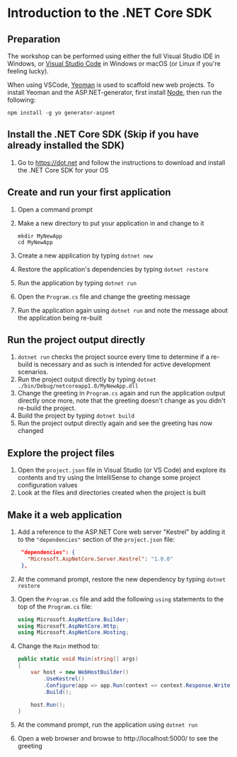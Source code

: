 # Introduction to the .NET Core SDK

## Preparation
The workshop can be performed using either the full Visual Studio IDE in Windows, or [Visual Studio Code](https://code.visualstudio.com/) in Windows or macOS (or Linux if you're feeling lucky).

When using VSCode, [Yeoman](http://yeoman.io/) is used to scaffold new web projects. To install Yeoman and the ASP.NET-generator, first install [Node](https://nodejs.org), then run the following:
```
npm install -g yo generator-aspnet
```

## Install the .NET Core SDK (Skip if you have already installed the SDK)
1. Go to https://dot.net and follow the instructions to download and install the .NET Core SDK for your OS

## Create and run your first application
1. Open a command prompt
1. Make a new directory to put your application in and change to it

   ```
   mkdir MyNewApp
   cd MyNewApp
   ```
1. Create a new application by typing `dotnet new`
1. Restore the application's dependencies by typing `dotnet restore`
1. Run the application by typing `dotnet run`
1. Open the `Program.cs` file and change the greeting message
1. Run the application again using `dotnet run` and note the message about the application being re-built

## Run the project output directly
1. `dotnet run` checks the project source every time to determine if a re-build is necessary and as such is intended for active development scenarios.
1. Run the project output directly by typing `dotnet ./bin/Debug/netcoreapp1.0/MyNewApp.dll`
1. Change the greeting in `Program.cs` again and run the application output directly once more, note that the greeting doesn't change as you didn't re-build the project.
1. Build the project by typing `dotnet build`
1. Run the project output directly again and see the greeting has now changed 

## Explore the project files
1. Open the `project.json` file in Visual Studio (or VS Code) and explore its contents and try using the IntelliSense to change some project configuration values
1. Look at the files and directories created when the project is built

## Make it a web application
1. Add a reference to the ASP.NET Core web server "Kestrel" by adding it to the `"dependencies"` section of the `project.json` file:
   
   ``` json
    "dependencies": {
      "Microsoft.AspNetCore.Server.Kestrel": "1.0.0"
    },   
   ```

1. At the command prompt, restore the new dependency by typing `dotnet restore`
1. Open the `Program.cs` file and add the following `using` statements to the top of the `Program.cs` file:

   ``` c#
   using Microsoft.AspNetCore.Builder;
   using Microsoft.AspNetCore.Http;
   using Microsoft.AspNetCore.Hosting;
   ```
1. Change the `Main` method to:

   ``` c#
   public static void Main(string[] args)
   {
       var host = new WebHostBuilder()
           .UseKestrel()
           .Configure(app => app.Run(context => context.Response.WriteAsync("Hello World!")))
           .Build();

       host.Run();
   }
   ```
1. At the command prompt, run the application using `dotnet run`
1. Open a web browser and browse to http://localhost:5000/ to see the greeting
